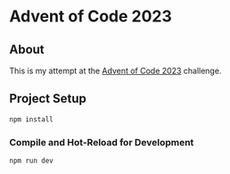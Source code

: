 # Advent of Code 2023

## About

This is my attempt at the [Advent of Code 2023](https://adventofcode.com/2023) challenge.

## Project Setup

```sh
npm install
```

### Compile and Hot-Reload for Development

```sh
npm run dev
```
